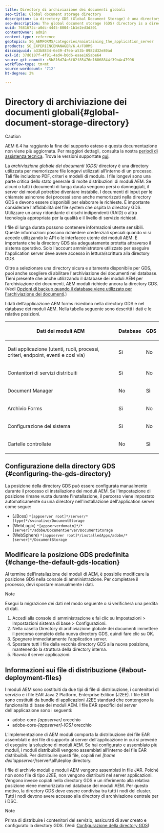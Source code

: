 ```yaml
---
title: Directory di archiviazione dei documenti globali
seo-title: Global document storage directory
description: La directory GDS (Global Document Storage) è una directory utilizzata per memorizzare file longevi utilizzati all’interno di un processo.
seo-description: The global document storage (GDS) directory is a directory used to store long-lived files that are used within a process.
uuid: 7681672c-a0dc-4445-8004-1b1e2ed3d301
contentOwner: admin
content-type: reference
geptopics: SG_AEMFORMS/categories/maintaining_the_application_server
products: SG_EXPERIENCEMANAGER/6.4/FORMS
discoiquuid: a33b8834-6e39-47eb-a53b-0982d32e80ad
exl-id: 37d6187f-4f91-4ad4-b0d6-eaae165abe64
source-git-commit: c5b816d74c6f02f85476d16868844f39b4c47996
workflow-type: tm+mt
source-wordcount: '712'
ht-degree: 2%

---
```


# Directory di archiviazione dei documenti globali{#global-document-storage-directory}

>[!CAUTION]
>
>AEM 6.4 ha raggiunto la fine del supporto esteso e questa documentazione non viene più aggiornata. Per maggiori dettagli, consulta la nostra [periodi di assistenza tecnica](https://helpx.adobe.com/it/support/programs/eol-matrix.html). Trova le versioni supportate [qui](https://experienceleague.adobe.com/docs/).

La *archiviazione globale dei documenti (GDS)* directory è una directory utilizzata per memorizzare file longevi utilizzati all’interno di un processo. Tali file includono PDF, criteri e modelli di modulo. I file longevi sono una parte critica dello stato generale di molte distribuzioni di moduli AEM. Se alcuni o tutti i documenti di lunga durata vengono persi o danneggiati, il server dei moduli potrebbe diventare instabile. I documenti di input per le chiamate asincrone dei processi sono anche memorizzati nella directory GDS e devono essere disponibili per elaborare le richieste. È importante considerare l&#39;affidabilità del file system che ospita la directory GDS. Utilizzare un array ridondante di dischi indipendenti (RAID) o altra tecnologia appropriata per la qualità e il livello di servizio richiesti.

I file di lunga durata possono contenere informazioni utente sensibili. Queste informazioni possono richiedere credenziali speciali quando vi si accede utilizzando le API o le interfacce utente dei moduli AEM. È importante che la directory GDS sia adeguatamente protetta attraverso il sistema operativo. Solo l&#39;account amministratore utilizzato per eseguire l&#39;application server deve avere accesso in lettura/scrittura alla directory GDS.

Oltre a selezionare una directory sicura e altamente disponibile per GDS, puoi anche scegliere di abilitare l&#39;archiviazione dei documenti nel database. Tieni presente che anche utilizzando il database dei moduli AEM per l’archiviazione dei documenti, AEM moduli richiede ancora la directory GDS. (Vedi [Opzioni di backup quando il database viene utilizzato per l&#39;archiviazione dei documenti](/help/forms/using/admin-help/files-back-recover.md#backup-options-when-database-is-used-for-document-storage).)

I dati dell’applicazione AEM forms risiedono nella directory GDS e nel database dei moduli AEM. Nella tabella seguente sono descritti i dati e le relative posizioni.

<table> 
 <thead> 
  <tr> 
   <th><p>Dati dei moduli AEM</p></th> 
   <th><p>Database</p></th> 
   <th><p>GDS</p></th> 
  </tr> 
 </thead> 
 <tbody>
  <tr> 
   <td><p>Dati applicazione (utenti, ruoli, processi, criteri, endpoint, eventi e così via)</p></td> 
   <td><p>Sì</p></td> 
   <td><p>No</p></td> 
  </tr> 
  <tr> 
   <td><p>Contenitori di servizi distribuiti</p></td> 
   <td><p>Sì</p></td> 
   <td><p>No</p></td> 
  </tr> 
  <tr> 
   <td><p>Document Manager </p></td> 
   <td><p>No</p></td> 
   <td><p>Sì</p></td> 
  </tr> 
  <tr> 
   <td><p>Archivio Forms</p></td> 
   <td><p>Sì</p></td> 
   <td><p>No</p></td> 
  </tr> 
  <tr> 
   <td><p>Configurazione del sistema</p></td> 
   <td><p>Sì</p></td> 
   <td><p>No</p></td> 
  </tr> 
  <tr> 
   <td><p>Cartelle controllate</p></td> 
   <td><p>No</p></td> 
   <td><p>Sì</p></td> 
  </tr> 
 </tbody> 
</table>

## Configurazione della directory GDS {#configuring-the-gds-directory}

La posizione della directory GDS può essere configurata manualmente durante il processo di installazione dei moduli AEM. Se l&#39;impostazione di posizione rimane vuota durante l&#39;installazione, il percorso viene impostato automaticamente su una directory nell&#39;installazione dell&#39;application server come segue:

* (JBoss) `*[appserver root]*/server/*[type]*/svcnative/DocumentStorage`
* (WebLogic) `*[appserverdomain]*/*[server]*/adobe/DocumentServer/DocumentStorage`
* (WebSphere) `*[appserver root]*/installedApps/adobe/*[server]*/DocumentStorage`

## Modificare la posizione GDS predefinita {#change-the-default-gds-location}

Al termine dell’installazione dei moduli di AEM, è possibile modificare la posizione GDS nella console di amministrazione. Per completare il processo, devi spostare manualmente i dati.

>[!NOTE]
>
>Esegui la migrazione dei dati nel modo seguente o si verificherà una perdita di dati.

1. Accedi alla console di amministrazione e fai clic su Impostazioni > Impostazioni sistema di base > Configurazioni.
1. Nella casella Directory di archiviazione globale dei documenti immettere il percorso completo della nuova directory GDS, quindi fare clic su OK.
1. Spegnere immediatamente l&#39;application server.
1. Spostare tutti i file dalla vecchia directory GDS alla nuova posizione, mantenendo la struttura della directory interna.
1. Riavvia il server applicazioni.

## Informazioni sui file di distribuzione {#about-deployment-files}

I moduli AEM sono costituiti da due tipi di file di distribuzione, i contenitori di servizio e i file EAR Java 2 Platform, Enterprise Edition (J2EE). I file EAR sono costituiti da bundle di applicazioni J2EE standard che contengono la funzionalità di base dei moduli AEM. I file EAR specifici del server dell&#39;applicazione sono i seguenti:

* adobe-core-*[appserver]* orecchio
* adobe-core-*[appserver]*-*[OS]* orecchio

L’implementazione di AEM moduli comporta la distribuzione dei file EAR assemblati e dei file di supporto al server dell’applicazione in cui si prevede di eseguire la soluzione di moduli AEM. Se hai configurato e assemblato più moduli, i moduli distribuibili vengono assemblati all’interno dei file EAR distribuibili. Per distribuire questi file, copiali nel *[home dell&#39;appserver]*\server\all\deploy directory.

I file di archivio moduli e moduli AEM vengono assemblati in file JAR. Poiché non sono file di tipo J2EE, non vengono distribuiti nel server applicazioni. Vengono invece copiati nella directory GDS e un riferimento alla relativa posizione viene memorizzato nel database dei moduli AEM. Per questo motivo, la directory GDS deve essere condivisa tra tutti i nodi del cluster. Tutti i nodi devono avere accesso alla directory di archiviazione centrale per i DSC.

>[!NOTE]
>
>Prima di distribuire i contenitori del servizio, assicurati di aver creato e configurato la directory GDS. (Vedi [Configurazione della directory GDS](global-document-storage-directory.md#configuring-the-gds-directory))
